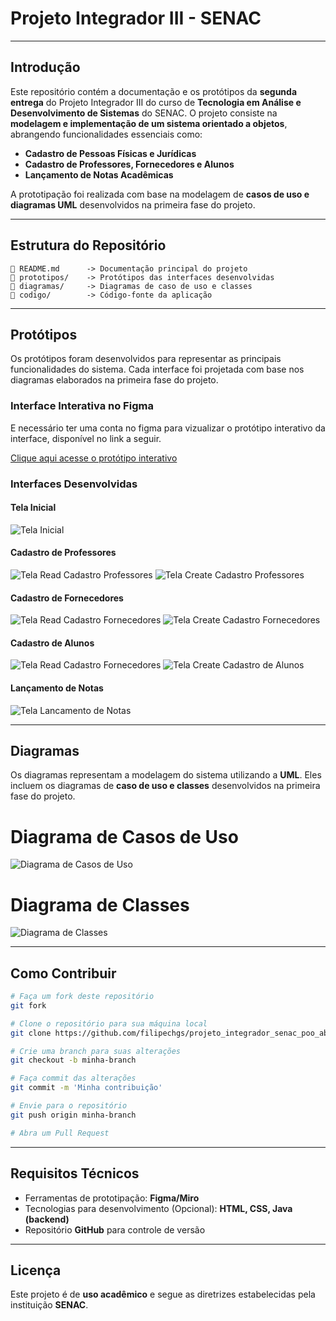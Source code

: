 # **Projeto Integrador III - SENAC**

---

## **Introdução**

Este repositório contém a documentação e os protótipos da **segunda entrega** do Projeto Integrador III do curso de **Tecnologia em Análise e Desenvolvimento de Sistemas** do SENAC. O projeto consiste na **modelagem e implementação de um sistema orientado a objetos**, abrangendo funcionalidades essenciais como:

- **Cadastro de Pessoas Físicas e Jurídicas**
- **Cadastro de Professores, Fornecedores e Alunos**
- **Lançamento de Notas Acadêmicas**

A prototipação foi realizada com base na modelagem de **casos de uso e diagramas UML** desenvolvidos na primeira fase do projeto.

---

## **Estrutura do Repositório**

```
📜 README.md      -> Documentação principal do projeto  
📁 prototipos/    -> Protótipos das interfaces desenvolvidas  
📁 diagramas/     -> Diagramas de caso de uso e classes  
📁 codigo/        -> Código-fonte da aplicação  
```

---


## **Protótipos**

Os protótipos foram desenvolvidos para representar as principais funcionalidades do sistema. Cada interface foi projetada com base nos diagramas elaborados na primeira fase do projeto.

### **Interface Interativa no Figma**
E necessário ter uma conta no figma para vizualizar o protótipo interativo da interface, disponível no link a seguir.

[Clique aqui acesse o protótipo interativo](https://www.figma.com/proto/0FBw617EsrRqKlWKODjuj0/Sistema-Escolar?node-id=24-610&p=f&t=P17sZMwCagXx2Q1r-1&scaling=scale-down&content-scaling=fixed&page-id=0%3A1&starting-point-node-id=24%3A610https://www.figma.com/proto/0FBw617EsrRqKlWKODjuj0/Sistema-Escolar?node-id=24-610&p=f&t=P17sZMwCagXx2Q1r-1&scaling=scale-down&content-scaling=fixed&page-id=0%3A1&starting-point-node-id=24%3A610)

### **Interfaces Desenvolvidas**

#### Tela Inicial
![Tela Inicial](./prototipos/pagina-inicial.png)

#### Cadastro de Professores
![Tela Read Cadastro Professores](./prototipos/cadastro-de-professores-0.png)
![Tela Create Cadastro Professores](./prototipos/cadastro-de-professores-1.png)

#### Cadastro de Fornecedores
![Tela Read Cadastro Fornecedores](./prototipos/cadastro-de-fornecedores.png)
![Tela Create Cadastro Fornecedores](./prototipos/cadastro-de-funcionarios.png)

#### Cadastro de Alunos
![Tela Read Cadastro Fornecedores](./prototipos/cadastro-dealunos-0.png)
![Tela Create Cadastro de Alunos](./prototipos/cadastro-de-alunos-1.png)

#### Lançamento de Notas
![Tela Lancamento de Notas](./prototipos/lançamento-de-notas.png)

---

## **Diagramas**

Os diagramas representam a modelagem do sistema utilizando a **UML**. Eles incluem os diagramas de **caso de uso e classes** desenvolvidos na primeira fase do projeto.


# Diagrama de Casos de Uso
![Diagrama de Casos de Uso](./diagramas/diagrama-casos-de-uso.png)

# Diagrama de Classes
![Diagrama de Classes](./diagramas/diagrama-de-calsses.png)


---

## **Como Contribuir**

```bash
# Faça um fork deste repositório
git fork

# Clone o repositório para sua máquina local
git clone https://github.com/filipechgs/projeto_integrador_senac_poo_abfjlv.git

# Crie uma branch para suas alterações
git checkout -b minha-branch

# Faça commit das alterações
git commit -m 'Minha contribuição'

# Envie para o repositório
git push origin minha-branch

# Abra um Pull Request
```

---

## **Requisitos Técnicos**

- Ferramentas de prototipação: **Figma/Miro**
- Tecnologias para desenvolvimento (Opcional): **HTML, CSS, Java (backend)**
- Repositório **GitHub** para controle de versão

---

## **Licença**

Este projeto é de **uso acadêmico** e segue as diretrizes estabelecidas pela instituição **SENAC**.
